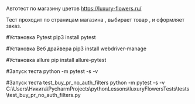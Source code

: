 Автотест по магазину цветов https://luxury-flowers.ru/

Тест проходит по страницам магазина , выбирает товар , и оформляет заказ.

#Установка Pytest
pip3 install pytest

#Установка Веб драйвера
pip3 install webdriver-manage

#Установка allure
pip install allure-pytest

#Запуск теста
python -m pytest -s -v

#Запуск теста test_buy_pr_no_auth_filters
python -m pytest -s -v C:\Users\Никита\PycharmProjects\pythonLessons\luxuryFlowersTests\tests\test_buy_pr_no_auth_filters.py
